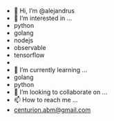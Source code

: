 - 👋 Hi, I’m @alejandrus
- 👀 I’m interested in ...
-   python
-   golang
-   nodejs
-   observable
-   tensorflow
-   
- 🌱 I’m currently learning ...
-   golang
-   python
- 💞️ I’m looking to collaborate on ...
- 📫 How to reach me ...
-   centurion.abm@gmail.com

<!---
alejandrus/alejandrus is a ✨ special ✨ repository because its `README.md` (this file) appears on your GitHub profile.
You can click the Preview link to take a look at your changes.
--->
